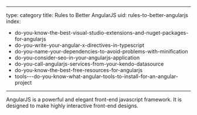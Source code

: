 
---
type: category
title: Rules to Better AngularJS
uid: rules-to-better-angularjs
index:
 - do-you-know-the-best-visual-studio-extensions-and-nuget-packages-for-angularjs
 - do-you-write-your-angular-x-directives-in-typescript
 - do-you-name-your-dependencies-to-avoid-problems-with-minification
 - do-you-consider-seo-in-your-angularjs-application
 - do-you-call-angularjs-services-from-your-kendo-datasource
 - do-you-know-the-best-free-resources-for-angularjs
 - tools---do-you-know-what-angular-tools-to-install-for-an-angular-project
---

AngularJS is a powerful and elegant front-end javascript framework. It is designed to make highly interactive front-end designs.

